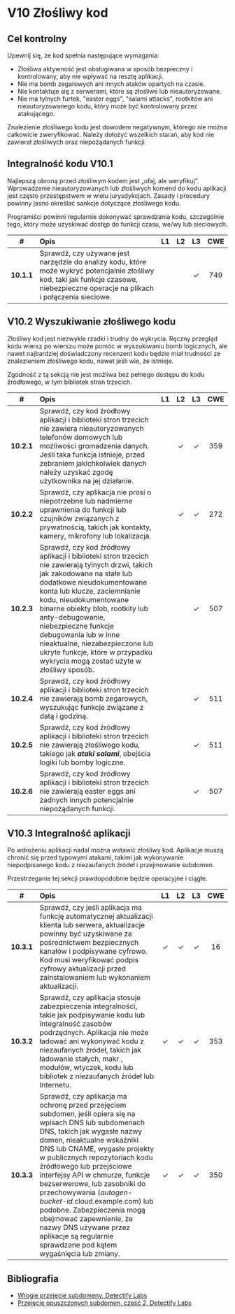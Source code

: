# V10 Złośliwy kod

## Cel kontrolny

Upewnij się, że kod spełnia następujące wymagania:

* Złośliwa aktywność jest obsługiwana w sposób bezpieczny i kontrolowany, aby nie wpływać na resztę aplikacji.
* Nie ma bomb zegarowych ani innych ataków opartych na czasie.
* Nie kontaktuje się z serwerami, które są złośliwe lub nieautoryzowane.
* Nie ma tylnych furtek, "easter eggs", "salami attacks", rootkitów ani nieautoryzowanego kodu, który może być kontrolowany przez atakującego.

Znalezienie złośliwego kodu jest dowodem negatywnym, którego nie można całkowicie zweryfikować. Należy dołożyć wszelkich starań, aby kod nie zawierał złośliwych oraz niepożądanych funkcji.

## Integralność kodu V10.1

Najlepszą obroną przed złośliwym kodem jest „ufaj, ale weryfikuj”. Wprowadzenie nieautoryzowanych lub złośliwych komend do kodu aplikacji jest często przestępstwem w wielu jurysdykcjach. Zasady i procedury powinny jasno określać sankcje dotyczące złośliwego kodu.

Programiści powinni regularnie dokonywać sprawdzania kodu, szczególnie tego, który może uzyskiwać dostęp do funkcji czasu, we/wy lub sieciowych.

| # | Opis | L1 | L2 | L3 | CWE |
| :---: | :--- | :---: | :---:| :---: | :---: |
| **10.1.1** | Sprawdź, czy używane jest narzędzie do analizy kodu, które może wykryć potencjalnie złośliwy kod, taki jak funkcje czasowe, niebezpieczne operacje na plikach i połączenia sieciowe. | | | ✓ | 749 |

## V10.2 Wyszukiwanie złośliwego kodu

Złośliwy kod jest niezwykle rzadki i trudny do wykrycia. Ręczny przegląd kodu wiersz po wierszu może pomóc w wyszukiwaniu bomb logicznych, ale nawet najbardziej doświadczony recenzent kodu będzie miał trudności ze znalezieniem złośliwego kodu, nawet jeśli wie, że istnieje.

Zgodność z tą sekcją nie jest możliwa bez pełnego dostępu do kodu źródłowego, w tym bibliotek stron trzecich.

| # | Opis | L1 | L2 | L3 | CWE |
| :---: | :--- | :---: | :---:| :---: | :---: |
| **10.2.1** | Sprawdź, czy kod źródłowy aplikacji i biblioteki stron trzecich nie zawiera nieautoryzowanych telefonów domowych lub możliwości gromadzenia danych. Jeśli taka funkcja istnieje, przed zebraniem jakichkolwiek danych należy uzyskać zgodę użytkownika na jej działanie. | | ✓ | ✓ | 359 |
| **10.2.2** | Sprawdź, czy aplikacja nie prosi o niepotrzebne lub nadmierne uprawnienia do funkcji lub czujników związanych z prywatnością, takich jak kontakty, kamery, mikrofony lub lokalizacja. | | ✓ | ✓ | 272 |
| **10.2.3** | Sprawdź, czy kod źródłowy aplikacji i biblioteki stron trzecich nie zawierają tylnych drzwi, takich jak zakodowane na stałe lub dodatkowe nieudokumentowane konta lub klucze, zaciemnianie kodu, nieudokumentowane binarne obiekty blob, rootkity lub anty-debugowanie, niebezpieczne funkcje debugowania lub w inne nieaktualne, niezabezpieczone lub ukryte funkcje, które w przypadku wykrycia mogą zostać użyte w złośliwy sposób. | | | ✓ | 507 |
| **10.2.4** | Sprawdź, czy kod źródłowy aplikacji i biblioteki stron trzecich nie zawierają bomb zegarowych, wyszukując funkcje związane z datą i godziną. | | | ✓ | 511 |
| **10.2.5** | Sprawdź, czy kod źródłowy aplikacji i biblioteki stron trzecich nie zawierają złośliwego kodu, takiego jak ***ataki salami***, obejścia logiki lub bomby logiczne. | | | ✓ | 511 |
| **10.2.6** | Sprawdź, czy kod źródłowy aplikacji i biblioteki stron trzecich nie zawierają easter eggs ani żadnych innych potencjalnie niepożądanych funkcji. | | | ✓ | 507 |

## V10.3 Integralność aplikacji

Po wdrożeniu aplikacji nadal można wstawić złośliwy kod. Aplikacje muszą chronić się przed typowymi atakami, takimi jak wykonywanie niepodpisanego kodu z niezaufanych źródeł i przejmowanie subdomen.

Przestrzeganie tej sekcji prawdopodobnie będzie operacyjne i ciągłe.

| # | Opis | L1 | L2 | L3 | CWE |
| :---: | :--- | :---: | :---:| :---: | :---: |
| **10.3.1** | Sprawdź, czy jeśli aplikacja ma funkcję automatycznej aktualizacji klienta lub serwera, aktualizacje powinny być uzyskiwane za pośrednictwem bezpiecznych kanałów i podpisywane cyfrowo. Kod musi weryfikować podpis cyfrowy aktualizacji przed zainstalowaniem lub wykonaniem aktualizacji. | ✓ | ✓ | ✓ | 16 |
| **10.3.2** | Sprawdź, czy aplikacja stosuje zabezpieczenia integralności, takie jak podpisywanie kodu lub integralność zasobów podrzędnych. Aplikacja nie może ładować ani wykonywać kodu z niezaufanych źródeł, takich jak ładowanie stałych, makr , modułów, wtyczek, kodu lub bibliotek z niezaufanych źródeł lub Internetu. | ✓ | ✓ | ✓ | 353 |
| **10.3.3** | Sprawdź, czy aplikacja ma ochronę przed przejęciem subdomen, jeśli opiera się na wpisach DNS lub subdomenach DNS, takich jak wygasłe nazwy domen, nieaktualne wskaźniki DNS lub CNAME, wygasłe projekty w publicznych repozytoriach kodu źródłowego lub przejściowe interfejsy API w chmurze, funkcje bezserwerowe, lub zasobniki do przechowywania (*autogen-bucket-id*.cloud.example.com) lub podobne. Zabezpieczenia mogą obejmować zapewnienie, że nazwy DNS używane przez aplikacje są regularnie sprawdzane pod kątem wygaśnięcia lub zmiany. | ✓ | ✓ | ✓ | 350 |

## Bibliografia

* [Wrogie przejęcie subdomeny, Detectify Labs](https://labs.detectify.com/2014/10/21/hostile-subdomain-takeover-using-herokugithubdesk-more/)
* [Przejęcie opuszczonych subdomen, część 2, Detectify Labs](https://labs.detectify.com/2014/12/08/hijacking-of-abandoned-subdomains-part-2/)
